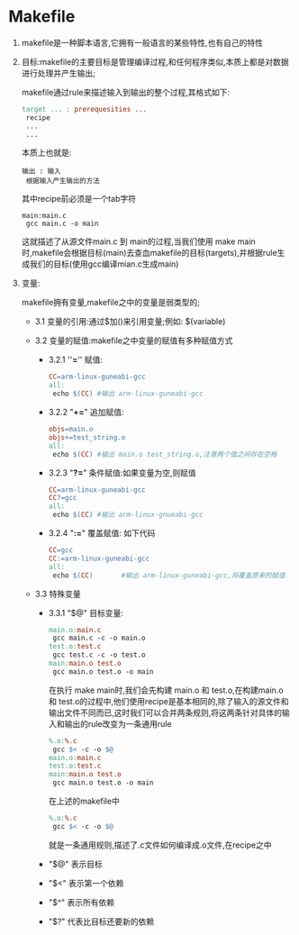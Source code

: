 # Makefile

1. makefile是一种脚本语言,它拥有一般语言的某些特性,也有自己的特性

2. 目标:makefile的主要目标是管理编译过程,和任何程序类似,本质上都是对数据进行处理并产生输出;

   makefile通过rule来描述输入到输出的整个过程,其格式如下:

   ```makefile
   target ... : prerequesities ...
   	recipe
   	...
   	...
   ```

   本质上也就是:

   ```
   输出 : 输入
   	根据输入产生输出的方法
   ```

   其中recipe前必须是一个tab字符

   ```
   main:main.c
   	gcc main.c -o main
   ```

   这就描述了从源文件main.c 到 main的过程,当我们使用 make main时,makefile会根据目标(main)去查血makefile的目标(targets),并根据rule生成我们的目标(使用gcc编译mian.c生成main)

2. 变量:

   makefile拥有变量,makefile之中的变量是弱类型的;

   - 3.1 变量的引用:通过\$加()来引用变量;例如: $(variable)
   
   - 3.2 变量的赋值:makefile之中变量的赋值有多种赋值方式
   
     - 3.2.1 ''**=**'' 赋值: 
   
       ```makefile
       CC=arm-linux-guneabi-gcc
       all:
       	echo $(CC) #输出 arm-linux-guneabi-gcc
       ```
   
     - 3.2.2 "**+=**" 追加赋值:
   
       ```makefile
       objs=main.o
       objs+=test_string.o
       all:
       	echo $(CC) #输出 main.o test_string.o,注意两个值之间存在空格
       ```
   
     - 3.2.3 "**?=**" 条件赋值:如果变量为空,则赋值
   
       ```makefile
       CC=arm-linux-guneabi-gcc
       CC?=gcc
       all:
       	echo $(CC) #输出 arm-linux-gnueabi-gcc
       ```
   
     - 3.2.4 "**:=**" 覆盖赋值: 如下代码
   
       ```makefile
       CC=gcc
       CC:=arm-linux-guneabi-gcc
       all:
       	echo $(CC)       #输出 arm-linux-guneabi-gcc,将覆盖原来的赋值
       ```
   
   - 3.3 特殊变量
   
     - 3.3.1 "$@" 目标变量:
   
       ```makefile
       main.o:main.c
       	gcc main.c -c -o main.o
       test.o:test.c
       	gcc test.c -c -o test.o
       main:main.o test.o
       	gcc main.o test.o -o main
       ```
   
       在执行 make main时,我们会先构建 main.o 和 test.o,在构建main.o 和 test.o的过程中,他们使用recipe是基本相同的,除了输入的源文件和输出文件不同而已,这时我们可以合并两条规则,将这两条针对具体的输入和输出的rule改变为一条通用rule
   
       ```makefile
       %.o:%.c
       	gcc $< -c -o $@
       main.o:main.c
       test.o:test.c
       main:main.o test.o
       	gcc main.o test.o -o main
       ```
   
       在上述的makefile中
   
       ```makefile
       %.o:%.c
       	gcc $< -c -o $@
       ```
   
       就是一条通用规则,描述了.c文件如何编译成.o文件,在recipe之中
   
     - "$@" 表示目标
   
     - "$<" 表示第一个依赖
     - "$^" 表示所有依赖
     - "$?" 代表比目标还要新的依赖







